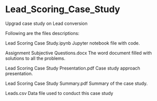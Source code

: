 # Lead_Scoring_Case_Study
Upgrad case study on Lead conversion

Following are the files descriptions:

Lead Scoring Case Study.ipynb Jupyter notebook file with code.

Assignment Subjective Questions.docx The word document filled with solutions to all the problems.

Lead Scoring Case Study Presentation.pdf Case study approach presentation.

Lead Scoring Case Study Summary.pdf Summary of the case study.

Leads.csv Data file used to conduct this case study
